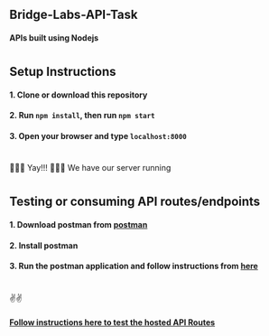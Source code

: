 ## Bridge-Labs-API-Task
#### APIs built using Nodejs
#

## Setup Instructions
#### 1. Clone or download this repository
#### 2. Run `npm install`, then run `npm start`
#### 3. Open your browser and type `localhost:8000`

#
🎉🎉🎉 Yay!!! 🎉🎉🎉 We have our server running
#

## Testing or consuming API routes/endpoints
#### 1. Download postman from [postman](https://www.postman.com/downloads/)
#### 2. Install postman
#### 3. Run the postman application and follow instructions from [here](https://learning.postman.com/docs/getting-started/introduction/)
#

✌✌
#### [Follow instructions here to test the hosted API Routes](https://github.com/NjohPrince/Bridge-Labs-API-Task/blob/main/USAGE.md)